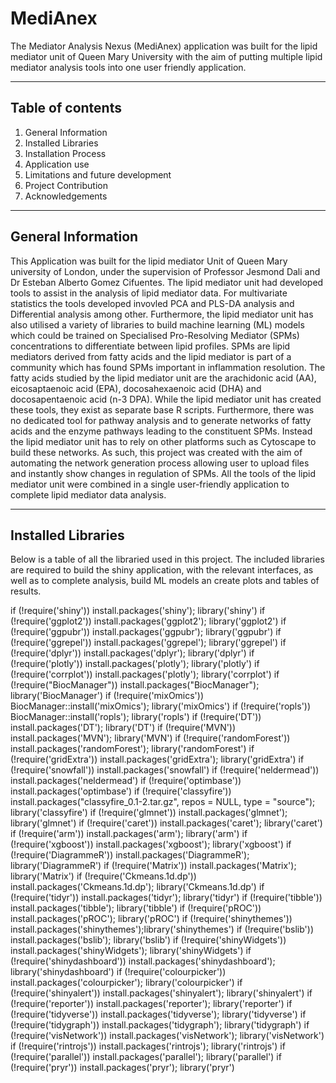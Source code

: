 # MediAnex
The Mediator Analysis Nexus (MediAnex) application was built for the lipid mediator unit of Queen Mary University with the aim of putting multiple lipid mediator analysis tools into one user friendly application.
***
## **Table of contents**
1. General Information
2. Installed Libraries
3. Installation Process
4. Application use
5. Limitations and future development
6. Project Contribution
7. Acknowledgements
***
## General Information
This Application was built for the lipid mediator Unit of Queen Mary university of London, under the supervision of Professor Jesmond Dali and Dr Esteban Alberto Gomez Cifuentes. The lipid mediator unit had developed tools to assist in the analysis of lipid mediator data. For multivariate statistics the tools developed invovled PCA and PLS-DA analysis and Differential analysis among other. Furthermore, the lipid mediator unit has also utilised a variety of libraries to build machine learning (ML) models which could be trained on Specialised Pro-Resolving Mediator (SPMs) concentrations to differentiate between lipid profiles. SPMs are lipid mediators derived from fatty acids and the lipid mediator is part of a community which has found SPMs important in inflammation resolution. The fatty acids studied by the lipid mediator unit are the arachidonic acid (AA), eicosaptaenoic acid (EPA), docosahexaenoic acid (DHA) and docosapentaenoic acid (n-3 DPA). While the lipid mediator unit has created these tools, they exist as separate base R scripts. Furthermore, there was no dedicated tool for pathway analysis and to generate networks of fatty acids and the enzyme pathways leading to the constituent SPMs. Instead the lipid mediator unit has to rely on other platforms such as Cytoscape to build these networks. As such, this project was created with the aim of automating the network generation process allowing user to upload files and instantly show changes in regulation of SPMs. All the tools of the lipid mediator unit were combined in a single user-friendly application to complete lipid mediator data analysis.
***
## Installed Libraries
Below is a table of all the libraried used in this project. The included libraries are required to build the shiny application, with the relevant interfaces, as well as to complete analysis, build ML models an create plots and tables of results.

if (!require('shiny')) install.packages('shiny'); library('shiny')
if (!require('ggplot2')) install.packages('ggplot2'); library('ggplot2')
if (!require('ggpubr')) install.packages('ggpubr'); library('ggpubr')
if (!require('ggrepel')) install.packages('ggrepel'); library('ggrepel')
if (!require('dplyr')) install.packages('dplyr'); library('dplyr')
if (!require('plotly')) install.packages('plotly'); library('plotly')
if (!require('corrplot')) install.packages('plotly'); library('corrplot')
if (!require("BiocManager")) install.packages("BiocManager"); library('BiocManager')
if (!require('mixOmics')) BiocManager::install('mixOmics'); library('mixOmics')
if (!require('ropls')) BiocManager::install('ropls'); library('ropls')
if (!require('DT')) install.packages('DT'); library('DT')
if (!require('MVN')) install.packages('MVN'); library('MVN')
if (!require('randomForest')) install.packages('randomForest'); library('randomForest')
if (!require('gridExtra')) install.packages('gridExtra'); library('gridExtra')
if (!require('snowfall')) install.packages('snowfall')
if (!require('neldermead')) install.packages('neldermead')
if (!require('optimbase')) install.packages('optimbase')
if (!require('classyfire')) install.packages("classyfire_0.1-2.tar.gz", repos = NULL, type = "source"); library('classyfire')
if (!require('glmnet')) install.packages('glmnet'); library('glmnet')
if (!require('caret')) install.packages('caret'); library('caret')
if (!require('arm')) install.packages('arm'); library('arm')
if (!require('xgboost')) install.packages('xgboost'); library('xgboost')
if (!require('DiagrammeR')) install.packages('DiagrammeR'); library('DiagrammeR')
if (!require('Matrix')) install.packages('Matrix'); library('Matrix')
if (!require('Ckmeans.1d.dp')) install.packages('Ckmeans.1d.dp'); library('Ckmeans.1d.dp')
if (!require('tidyr')) install.packages('tidyr'); library('tidyr')
if (!require('tibble')) install.packages('tibble'); library('tibble')
if (!require('pROC')) install.packages('pROC'); library('pROC')
if (!require('shinythemes')) install.packages('shinythemes');library('shinythemes')
if (!require('bslib')) install.packages('bslib'); library('bslib')
if (!require('shinyWidgets')) install.packages('shinyWidgets'); library('shinyWidgets')
if (!require('shinydashboard')) install.packages('shinydashboard'); library('shinydashboard')
if (!require('colourpicker')) install.packages('colourpicker'); library('colourpicker')
if (!require('shinyalert')) install.packages('shinyalert'); library('shinyalert')
if (!require('reporter')) install.packages('reporter'); library('reporter')
if (!require('tidyverse')) install.packages('tidyverse'); library('tidyverse')
if (!require('tidygraph')) install.packages('tidygraph'); library('tidygraph')
if (!require('visNetwork')) install.packages('visNetwork'); library('visNetwork')
if (!require('rintrojs')) install.packages('rintrojs'); library('rintrojs')
if (!require('parallel')) install.packages('parallel'); library('parallel')
if (!require('pryr')) install.packages('pryr'); library('pryr')
